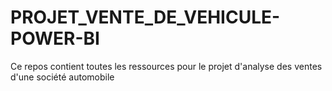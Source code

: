 # PROJET_VENTE_DE_VEHICULE-POWER-BI
Ce repos contient toutes les ressources pour le projet d'analyse des ventes d'une société automobile

